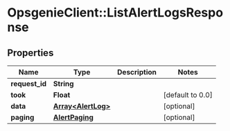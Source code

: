 # OpsgenieClient::ListAlertLogsResponse

## Properties
Name | Type | Description | Notes
------------ | ------------- | ------------- | -------------
**request_id** | **String** |  | 
**took** | **Float** |  | [default to 0.0]
**data** | [**Array&lt;AlertLog&gt;**](AlertLog.md) |  | [optional] 
**paging** | [**AlertPaging**](AlertPaging.md) |  | [optional] 


